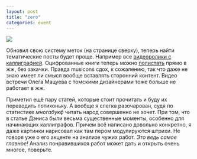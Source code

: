 ```yaml
---
layout: post
title: "zero"
categories: event
---
```

![](https://pics.livejournal.com/quillcraft/pic/001a0z44)

Обновил свою систему меток (на странице сверху), теперь найти тематические посты будет проще. Например все [видеоролики с каллиграфией](https://quillcraft.livejournal.com/tag/видео,каллиграфия?mode=and). Оцифрованные книги теперь можно [полистать](https://quillcraft.livejournal.com/tag/книги) прямо в жж, без закачки. Правда musicons сдох, к сожалению, так что даже не знаю имеет ли смысл вообще вставлять сторонний контент. Видео встречи Олега Мацуева с томскими дизайнерами тоже больше не работает в жж.

Приметил ещё пару статей, которые стоит прочитать и буду их переводить потихоньку. А вообще я слегка разочарован, судя по статистике *многабукф* читать народ совершенно не хочет. При том, что в статье Дэниса были весьма существенные моменты, особенно для начинающих каллиграфов. Причем всё написано довольно конкретно, я даже картинки нарисовал как там пером модулируются штрихи. Не говоря уже о его акценте на анализе чужих работ. *Это ведь самое главное!* Анализ понравившихся работ может дать и открыть очень многое, поверьте.
